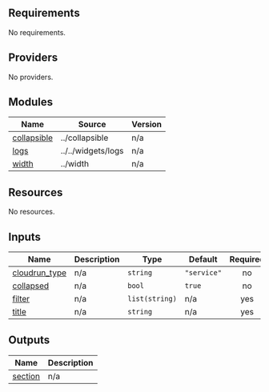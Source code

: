 <!-- BEGIN_TF_DOCS -->
## Requirements

No requirements.

## Providers

No providers.

## Modules

| Name | Source | Version |
|------|--------|---------|
| <a name="module_collapsible"></a> [collapsible](#module\_collapsible) | ../collapsible | n/a |
| <a name="module_logs"></a> [logs](#module\_logs) | ../../widgets/logs | n/a |
| <a name="module_width"></a> [width](#module\_width) | ../width | n/a |

## Resources

No resources.

## Inputs

| Name | Description | Type | Default | Required |
|------|-------------|------|---------|:--------:|
| <a name="input_cloudrun_type"></a> [cloudrun\_type](#input\_cloudrun\_type) | n/a | `string` | `"service"` | no |
| <a name="input_collapsed"></a> [collapsed](#input\_collapsed) | n/a | `bool` | `true` | no |
| <a name="input_filter"></a> [filter](#input\_filter) | n/a | `list(string)` | n/a | yes |
| <a name="input_title"></a> [title](#input\_title) | n/a | `string` | n/a | yes |

## Outputs

| Name | Description |
|------|-------------|
| <a name="output_section"></a> [section](#output\_section) | n/a |
<!-- END_TF_DOCS -->
